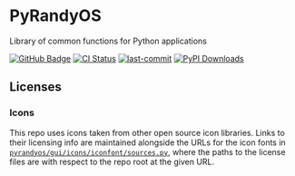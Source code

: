 # PyRandyOS

Library of common functions for Python applications

[![GitHub Badge](https://img.shields.io/badge/GitHub-181717?logo=github&logoColor=fff&style=plastic)](https://github.com/emanspeaks/pyrandyos)
[![CI Status](https://github.com/emanspeaks/pyrandyos/actions/workflows/ci.yml/badge.svg)](https://github.com/emanspeaks/pyrandyos/actions)
[![last-commit](https://img.shields.io/github/last-commit/emanspeaks/pyrandyos)](https://github.com/emanspeaks/pyrandyos/commits/main)
[![PyPI Downloads](https://img.shields.io/pypi/dm/pyrandyos?label=PyPI%20downloads)](https://pypi.org/project/pyrandyos/)
<!-- [![Conda Downloads](https://img.shields.io/conda/dn/conda-forge/pyrandyos?label=Conda%20downloads)](https://anaconda.org/conda-forge/pyrandyos) -->

## Licenses

### Icons

This repo uses icons taken from other open source icon libraries.  Links to their licensing info are maintained alongside the URLs for the icon fonts in [`pyrandyos/gui/icons/iconfont/sources.py`](pyrandyos/gui/icons/iconfont/sources.py), where the paths to the license files are with respect to the repo root at the given URL.

